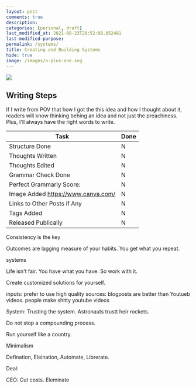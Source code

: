 ```yaml
---
layout: post
comments: true
description:
categories: [personal, draft]
last_modified_at: 2021-09-23T20:52:08.052481
last-modified-purpose:
permalink: /systems/
title: Creating and Building Systems
hide: true
image: /images/n-plus-one.svg
---
```

![](/images/switch-jobs.jpg)

## Writing Steps

If I write from POV that how I got the this idea and how I thought about it, readers will know thinking behing an idea and not just the preachiness. Plus, I'll always have the right words to write.

| Task                        | Done |
|-----------------------------|------|
| Structure Done              | N    |
| Thoughts Written            | N    |
| Thoughts Edited             | N    |
| Grammar Check Done          | N    |
| Perfect Grammarly Score:    | N    |
| Image Added  https://www.canva.com/                | N    |
| Links to Other Posts if Any | N    |
| Tags Added                  | N    |
| Released Publically         | N    |

Consistency is the key

Outcomes are lagging measure of your habits. You get what you repeat. 

systems

Life isn't fair. You have what you have. So work with it.

Create customized solutions for yourself.

inputs: prefer to use high quality sources: blogposts are better than Youtueb videos. people make shitty youtube videos


System:
Trusting the system. Astronauts trustt heir rockets. 



Do not stop a compounding process.

Run yourself like a country.


Minimalism

Defination, Eleination, Automate, Librerate.

Deal:

CEO: Cut costs. Eleminate